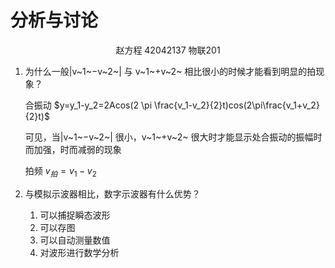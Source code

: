 # 分析与讨论

<center >赵方程 42042137 物联201</center>

1. 为什么一般|v~1~−v~2~| 与 v~1~+v~2~ 相比很小的时候才能看到明显的拍现象？

   合振动 $y=y_1-y_2=2Acos(2 \pi \frac{v_1-v_2}{2}t)cos(2\pi\frac{v_1+v_2}{2}t)$

   可见，当|v~1~−v~2~| 很小，v~1~+v~2~ 很大时才能显示处合振动的振幅时而加强，时而减弱的现象

   拍频    $v_{拍} = v_1-v_2$

2. 与模拟示波器相比，数字示波器有什么优势？
   1. 可以捕捉瞬态波形
   2. 可以存图
   3. 可以自动测量数值
   4. 对波形进行数学分析
